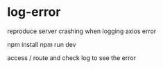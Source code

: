 # log-error
reproduce server crashing when logging axios error

npm install
npm run dev

access / route and check log to see the error
